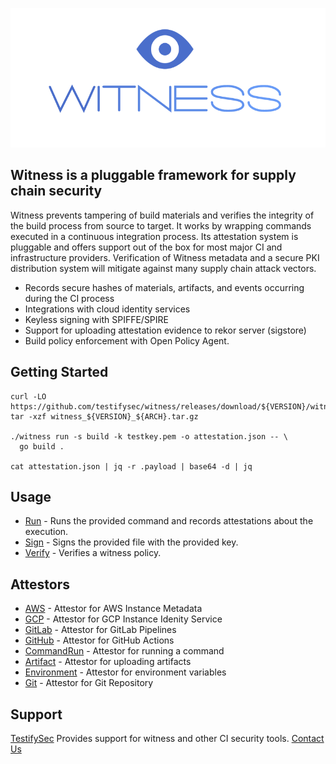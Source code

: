 ![witness](/docs/assets/logo.png)

## Witness is a pluggable framework for supply chain security

Witness prevents tampering of build materials and verifies the integrity of the build process from source to target.  It works by wrapping commands executed in a continuous integration process.  Its attestation system is pluggable and offers support out of the box for most major CI and infrastructure providers.  Verification of Witness metadata and a secure PKI distribution system will mitigate against many supply chain attack vectors.

- Records secure hashes of materials, artifacts, and events occurring during the CI process
- Integrations with cloud identity services
- Keyless signing with SPIFFE/SPIRE
- Support for uploading attestation evidence to rekor server (sigstore)
- Build policy enforcement with Open Policy Agent.

## Getting Started

```
curl -LO https://github.com/testifysec/witness/releases/download/${VERSION}/witness_${VERSION}_${ARCH}.tar.gz
tar -xzf witness_${VERSION}_${ARCH}.tar.gz

./witness run -s build -k testkey.pem -o attestation.json -- \
  go build .

cat attestation.json | jq -r .payload | base64 -d | jq

```

## Usage

- [Run](docs/witness_run.md) - Runs the provided command and records attestations about the execution.
- [Sign](docs/witness_sign.md) - Signs the provided file with the provided key.
- [Verify](docs/witness_verify.md) - Verifies a witness policy.

## Attestors

- [AWS](docs/attestor#aws.md) - Attestor for AWS Instance Metadata
- [GCP](docs/attestor#gcp.md) - Attestor for GCP Instance Idenity Service
- [GitLab](docs/attestor#gitlab.md) - Attestor for GitLab Pipelines
- [GitHub](docs/attestor#github.md) - Attestor for GitHub Actions
- [CommandRun](docs/attestor#commandrun.md) - Attestor for running a command
- [Artifact](docs/attestor#artifact.md) - Attestor for uploading artifacts
- [Environment](docs/attestor#environment.md) - Attestor for environment variables
- [Git](docs/attestor#git.md) - Attestor for Git Repository

## Support

[TestifySec](https://testifysec.com) Provides support for witness and other CI security tools.
[Contact Us](info@testifysec.com) 